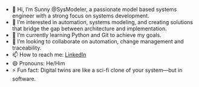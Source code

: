 - 👋 Hi, I’m Sunny @SysModeler, a passionate model based systems engineer with a strong focus on systems development.
- 👀 I’m interested in automation, systems modeling, and creating solutions that bridge the gap between architecture and implementation.
- 🌱 I’m currently learning Python and Git to achieve my goals.
- 💞️ I’m looking to collaborate on automation, change management and traceability.
- 📫 How to reach me: [LinkedIn](https://www.linkedin.com/in/nivedh-sunny-6a372191/)
- 😄 Pronouns: He/Him
- ⚡ Fun fact: Digital twins are like a sci-fi clone of your system—but in software.

<!---
SysModeler/SysModeler is a ✨ special ✨ repository because its `README.md` (this file) appears on your GitHub profile.
You can click the Preview link to take a look at your changes.
--->
